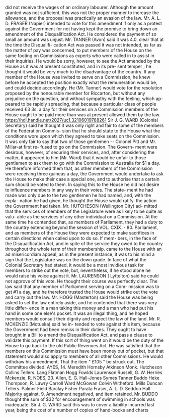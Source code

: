 did not receive the wages of an ordinary labourer. Although the amount granted was not sufficient, this was not the proper manner to increase the allowance, and the proposal was practically an evasion of the law. Mr. A. L. D. FRASER (Napier) intended to vote for this amendment if only as a protest against the Government for not having kept the promise to bring down an amendment of the Disqualification Act. He considered the payment of so small an amount was unjust. Mr. TANNER (Avon) said it was 4.0. clear that at the time the Disqualifi- cation Act was passed it was not intended, as far as the matter of pay was concerned, to put members of the House on the same footing on Commissions as experts who were called in to assist in their inquiries. He would be sorry, however, to see the Act amended by the House as it was at present constituted, and in its pre- sent temper ; he thought it would be very much to the disadvantage of the country. If any member of the House was invited to serve on a Commission, he knew before he accepted the position exactly what the remuneration would be, and could decide accordingly. He (Mr. Tanner) would vote for the resolution proposed by the honourable member for Riccarton, but without any prejudice on the question, and without sympathy with the feeling, which ap- peared to be rapidly spreading, that because a particular class of people received €3 3s. a day for their services on a Commission members of the House ought to be paid more than was at present allowed them by the law. https://hdl.handle.net/2027/uc1.32106019788261 Sir J. G. WARD (Colonial Secretary) said he thought it was only right and fair to some of the members of the Federation Commis- sion that he should state to the House what the conditions wore upon which they agreed to take seats on the Commission. It was only fair to say that two of those gentlemen -- Colonel Pitt and Mr. Millar-at first re- fused to go on the Commission. The Govern- ment were desirous, however, of securing their services, and, after considering the matter, it appeared to him (Mr. Ward) that it would be unfair to those gentlemen to ask them to go with the Commission to Australia for $1 a day. He therefore informed them that, as other members of the Commission were receiving three guineas a day, the Government would undertake to ask the House to make their case a special one, and to authorise that a certain sum should be voted to them. In saying this to the House he did not desire to influence members in any way in their votes. The state- ment he had made was only due to the two gentlemen he had named, and, with the expla- nation he had given, he thought the House would ratify. the action the Government had taken. Mr. HUTCHESON (Wellington City) ad- mitted that the services of members of the Legislature were as likely to be quite as valu- able as the services of any other individual on a Commission. At the same time he contended that, as members of Parliament, they had a duty to the country extending beyond the session of VOL. CXIX .- 80. Parliament, and as members of the House they were expected to make sacrifices in certain directions when called upon to do so. If mem- bers, in the face of the Disqualification Act, and in spite of the service they owed to the country throughout the whole term of their membership. came to the House with an ad misericordiam appeal, as in the present instance, it was to his mind a sign that the Legislature was on the down grade. In face of what the Colonial Secretary had stated, it would be a most invidious task for members to strike out the vote, but, nevertheless, if he stood alone he would raise his voice against it. Mr. LAURENSON ( Lyttelton) said he could not approve of this vote. He thought their course was perfectly clear. The law said that any member of Parliament serving on a Com- mission was to get #1 a day, and he therefore trusted the House would strike out the vote and carry out the law. Mr. HOGG (Masterton) said the House was being asked to set the law entirely aside, and he contended that there was very little differ- ence in a man taking this money and a man who had put his hand in some one else's pocket. It was an illegal thing, and he hoped members would consult their dignity and respect the law of the land. Mr. R. MCKENZIE (Motueka) said he in- tended to vote against this item, because the Government had been remiss in their duties. They ought to have brought in a Bill to amend the Disqualification Act, and pass a clause to validate this payment. If this sort of thing went on it would be the duty of the House to go back to the old Public Revenues Act. He was satisfied that the members on this Commission must have been money out of pocket, but that statement would also apply to members of all other Commissions. He would withdraw his amendment, That the item " £105 " be struck out. The Committee divided. AYES, 14. Meredith Hornsby Atkinson Monk. Hutcheson Collins Tellers. Lang Flatman Hogg Fowlds Laurenson Russell, G. W. Herries Mckenzie, R. NOES, 23. Allen, E. G. Hall-Jones Symes Tanner Buddo Heke Thompson, R. Lawry Carroll Ward McGowan Colvin Witheford. Mills Duncan Tellers. Palmer Field Barclay Fisher Parata Fraser, A. L. D. Seddon Hall Majority against, 9. Amendment negatived, and item retained. Mr. BUDDO thought the sum of $32 for encouragement of swimming in schools was inadequate. Sir J. G. WARD said this was to cover a liability incurred last year, being the cost of a number of copies of hand-books and charts 